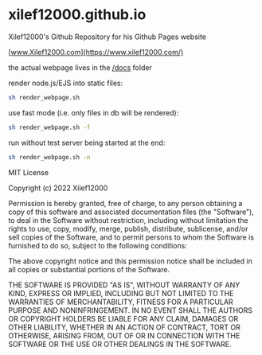 # xilef12000.github.io
Xilef12000's Github Repository for his Github Pages website

[www.Xilef12000.com](https://www.xilef12000.com/)

the actual webpage lives in the [/docs](https://github.com/Xilef12000/xilef12000.github.io/tree/main/docs) folder

render node.js/EJS into static files:
```bash
sh render_webpage.sh
```
use fast mode (i.e. only files in db will be rendered):
```bash
sh render_webpage.sh -f
```
run without test server being started at the end:
```bash
sh render_webpage.sh -n
```

MIT License

Copyright (c) 2022 Xilef12000

Permission is hereby granted, free of charge, to any person obtaining a copy
of this software and associated documentation files (the "Software"), to deal
in the Software without restriction, including without limitation the rights
to use, copy, modify, merge, publish, distribute, sublicense, and/or sell
copies of the Software, and to permit persons to whom the Software is
furnished to do so, subject to the following conditions:

The above copyright notice and this permission notice shall be included in all
copies or substantial portions of the Software.

THE SOFTWARE IS PROVIDED "AS IS", WITHOUT WARRANTY OF ANY KIND, EXPRESS OR
IMPLIED, INCLUDING BUT NOT LIMITED TO THE WARRANTIES OF MERCHANTABILITY,
FITNESS FOR A PARTICULAR PURPOSE AND NONINFRINGEMENT. IN NO EVENT SHALL THE
AUTHORS OR COPYRIGHT HOLDERS BE LIABLE FOR ANY CLAIM, DAMAGES OR OTHER
LIABILITY, WHETHER IN AN ACTION OF CONTRACT, TORT OR OTHERWISE, ARISING FROM,
OUT OF OR IN CONNECTION WITH THE SOFTWARE OR THE USE OR OTHER DEALINGS IN THE
SOFTWARE.
